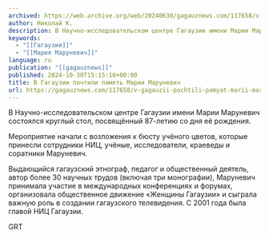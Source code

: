 ```yaml
---
archived: https://web.archive.org/web/20240630/gagauznews.com/117658/v-gagauzii-pochtili-pamyat-marii-marunevich.html
author: Николай К.
description: В Научно-исследовательском центре Гагаузии имени Марии Маруневич состоялся круглый стол, посвящённый 87-летию со дня её рождения. Мероприятие начали с возложения к бюсту учёного цветов, которые принесли сотрудники НИЦ, учёные, исследователи, краеведы и соратники Маруневич. Выдающийся гагаузский этнограф, педагог и общественный деятель, автор более 30 научных трудов (включая три монографии), Маруневич принимала участие в международных конференциях и форумах, организовала общественное движение «Женщины Гагаузии» и сыграла важную роль в создании гагаузского телевидения. С 2001 года была главой НИЦ Гагаузии. GRT
keywords:
  - "[[Гагаузия]]"
  - "[[Мария Маруневич]]"
language: ru
publication: "[[gagauznews]]"
published: 2024-10-30T15:15:16+00:00
title: В Гагаузии почтили память Марии Маруневич
url: https://gagauznews.com/117658/v-gagauzii-pochtili-pamyat-marii-marunevich.html
---
```


В Научно-исследовательском центре Гагаузии имени Марии Маруневич состоялся круглый стол, посвящённый 87-летию со дня её рождения.

Мероприятие начали с возложения к бюсту учёного цветов, которые принесли сотрудники НИЦ, учёные, исследователи, краеведы и соратники Маруневич.

Выдающийся гагаузский этнограф, педагог и общественный деятель, автор более 30 научных трудов (включая три монографии), Маруневич принимала участие в международных конференциях и форумах, организовала общественное движение «Женщины Гагаузии» и сыграла важную роль в создании гагаузского телевидения. С 2001 года была главой НИЦ Гагаузии.



GRT